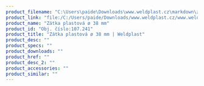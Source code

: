 ```yaml
---
product_filename: "C:\Users\paide\Downloads\www.weldplast.cz\markdown\zatka-plastova-o-38-mm.md"
product_link: "file:/C:/Users/paide/Downloads/www.weldplast.cz/www.weldplast.cz/sk/zatka-plastova-o-38-mm"
product_name: "Zátka plastová ø 38 mm"
product_id: "Obj. číslo:107.241"
product_title: "Zátka plastová ø 38 mm | Weldplast"
product_desc: ""
product_specs: ""
product_downloads: ""
product_href: ""
product_desc_2: ""
product_accessories: ""
product_similar: ""
---
```


